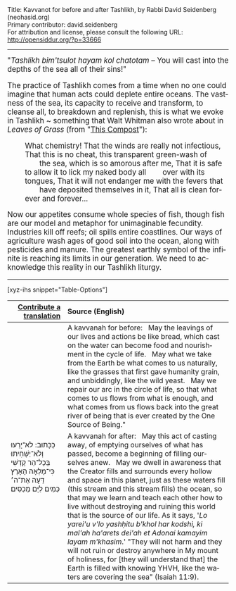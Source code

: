 <html>
<head></head>
<body>
Title: Kavvanot for before and after Tashlikh, by Rabbi David Seidenberg (neohasid.org)<br />
Primary contributor: david.seidenberg<br />
For attribution and license, please consult the following URL: <a href="http://opensiddur.org/?p=33666">http://opensiddur.org/?p=33666</a>
<p />
<hr />

<div class="english" lang="en" style="font-size: 1.2em;">
"<em>Tashlikh bim'tsulot hayam kol chatotam</em> – You will cast into the depths of the sea all of their sins!"

The practice of Tashlikh comes from a time when no one could imagine that human acts could deplete entire oceans. The vastness of the sea, its capacity to receive and transform, to cleanse all, to breakdown and replenish, this is what we evoke in Tashlikh ~ something that Walt Whitman also wrote about in <em>Leaves of Grass</em> (from "<a href="https://iwp.uiowa.edu/whitmanweb/en/writings/civil-war/week-3/this-compost">This Compost</a>"):

<p style="padding-left: 40px;">What chemistry!
That the winds are really not infectious,
That this is no cheat, this transparent green-wash of
&nbsp;&nbsp;&nbsp;&nbsp;&nbsp;&nbsp;&nbsp;the sea, which is so amorous after me,
That it is safe to allow it to lick my naked body all
&nbsp;&nbsp;&nbsp;&nbsp;&nbsp;&nbsp;&nbsp;over with its tongues,
That it will not endanger me with the fevers that
&nbsp;&nbsp;&nbsp;&nbsp;&nbsp;&nbsp;&nbsp;have deposited themselves in it,
That all is clean forever and forever...</p>

Now our appetites consume whole species of fish, though fish are our model and metaphor for unimaginable fecundity. Industries kill off reefs; oil spills entire coastlines. Our ways of agriculture wash ages of good soil into the ocean, along with pesticides and manure. The greatest earthly symbol of the infinite is reaching its limits in our generation. We need to acknowledge this reality in our Tashlikh liturgy.
</div>

<hr />

[xyz-ihs snippet="Table-Options"]<table style="margin-left: auto; margin-right: auto;" class="draggable">
<thead><tr><th id="x" style="text-align: right;"><a href="/translate/" target="_blank" rel="noopener">Contribute a translation</a></th><th style="text-align: left;">Source (English)</th></tr></thead>
<tbody>
<tr><td style="vertical-align:top;">
<div class="liturgy" lang="he">

</span></div></td>
 
<td style="vertical-align:top;">
<div class="english" lang="en">
<span class="instruction">A kavvanah for before:</span>
&nbsp;
May the leavings of our lives and actions be like bread, 
which cast on the water can become food and nourishment in the cycle of life. 
&nbsp;
May what we take from the Earth be what comes to us naturally, 
like the grasses that first gave humanity grain, 
and unbiddingly, like the wild yeast.  
&nbsp;
May we repair our arc in the circle of life, 
so that what comes to us flows from what is enough, 
and what comes from us flows back into the great river of being 
that is ever created by the One Source of Being."
</div></td></tr>


<tr><td style="vertical-align:top;">
<div class="liturgy" lang="he">
&nbsp;
&nbsp;
&nbsp;
&nbsp;
&nbsp;
&nbsp;
&nbsp;
&nbsp;
&nbsp;
&nbsp;
&nbsp;
&nbsp;
כַּכָּתוּב: לֹא־יָרֵעוּ וְלֹא־יַשְׁחִיתוּ בְּכָל־הַר קָדְשִׁי 
כִּי־מָלְאָה הָאָרֶץ דֵּעָה אֶת־ה׳ 
כַּמַּיִם לַיָּם מְכַסִּים׃
</span></div></td>
 
<td style="vertical-align:top;">
<div class="english" lang="en">
<span class="instruction">A kavvanah for after:</span>
&nbsp;
May this act of casting away, 
of emptying ourselves of what has passed, 
become a beginning of filling ourselves anew.
&nbsp;
May we dwell in awareness 
that the Creator fills and surrounds every hollow and space in this planet, 
just as these waters fill (this stream and this stream fills) the ocean, 
so that may we learn and teach each other how to live 
without destroying and ruining this world 
that is the source of our life. 
As it says, '<em>Lo yarei'u v'lo yashḥitu b'khol har kodshi, 
ki mal'ah ha'arets dei'ah et Adonai 
kamayim layam m'khasim</em>.' 
"They will not harm and they will not ruin or destroy anywhere in My mount of holiness, 
for [they will understand that] the Earth is filled with knowing YHVH, 
like the waters are covering the sea" <span class="citation">(Isaiah 11:9)</span>.
</div></td></tr>
</tbody></table>

&nbsp;
</body>
</html>